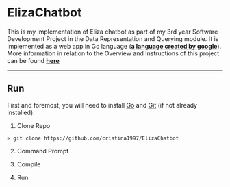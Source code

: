 # ElizaChatbot
This is my implementation of Eliza chatbot as part of my 3rd year Software Development Project in the Data Representation and Querying module. 
It is implemented as a web app in Go language (**[a language created by google](https://en.wikipedia.org/wiki/Go_(programming_language))**).
More information in relation to the Overview and Instructions of this project can be found **[here](https://data-representation.github.io/problems/project.html)**

***
## Run
First and foremost, you will need to install [Go](https://golang.org/dl/) and [Git](https://git-scm.com/book/en/v2/Getting-Started-Installing-Git) (if not already installed).

1. Clone Repo

```> git clone https://github.com/cristina1997/ElizaChatbot```

2. Command Prompt
>

3. Compile
>

4. Run
>




